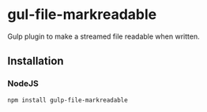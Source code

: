 # gul-file-markreadable

Gulp plugin to make a streamed file readable when written.

## Installation

### NodeJS

    npm install gulp-file-markreadable
